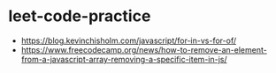 # leet-code-practice

- https://blog.kevinchisholm.com/javascript/for-in-vs-for-of/
- https://www.freecodecamp.org/news/how-to-remove-an-element-from-a-javascript-array-removing-a-specific-item-in-js/
